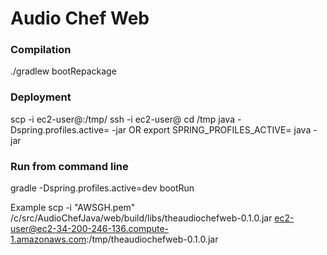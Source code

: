 # Audio Chef Web


### Compilation
./gradlew bootRepackage

### Deployment
scp -i <pk> <jar-file> ec2-user@<ec2-ip>:/tmp/<jar-file>
ssh -i <pk> ec2-user@<ec2-ip>
cd /tmp
java -Dspring.profiles.active=<desired-profile> -jar <jar-file>
OR export SPRING_PROFILES_ACTIVE=<desired-profile>
java -jar <jar-file>

### Run from command line
gradle -Dspring.profiles.active=dev bootRun


Example
scp -i "AWSGH.pem" /c/src/AudioChefJava/web/build/libs/theaudiochefweb-0.1.0.jar ec2-user@ec2-34-200-246-136.compute-1.amazonaws.com:/tmp/theaudiochefweb-0.1.0.jar

